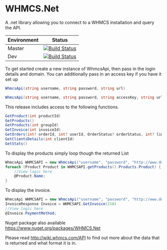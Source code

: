 # WHMCS.Net
A .net library allowing you to connect to a WHMCS installation and query the API.

| Environment | Status |
| ------------- |:-------------:|
| Master        | [![Build Status](https://travis-ci.com/lareeth/WHMCS.Net.svg?branch=master)](https://travis-ci.com/lareeth/WHMCS.Net) |
| Dev           | [![Build Status](https://travis-ci.com/lareeth/WHMCS.Net.svg?branch=dev)](https://travis-ci.com/lareeth/WHMCS.Net) |

To get started create a new instance of WhmcsApi, then pass in the login details and domain. You can additionally pass in an access key if you have it set up

```csharp
WhmcsApi(string username, string password, string url)
```

```csharp
WhmcsApi(string username, string password, string accessKey, string url)
```

This release includes access to the following functions.

```csharp
GetProduct(int productId)
GetProducts()
GetProducts(int groupId)
GetInvoice(int invoiceId)
GetOrders(int? orderId, int? userId, OrderStatus? orderStatus, int? limitStart, int? limitNum)
GetClientsDetails(int clientId)
GetStats()
```

To display the products simply loop though the returned List

```csharp
WhmcsApi WHMCSAPI = new WhmcsApi("username", "password", "http://www.domain.com/includes/api.php");
foreach (Product Product in WHMCSAPI.getProducts().Products.Product) {
	//View logic here
    @Product.Name;
}
```

To display the invoice.

```csharp
WhmcsApi WHMCSAPI = new WhmcsApi("username", "password", "http://www.domain.com/includes/api.php");
InvoiceResponse Invoice = WHMCSAPI.GetInvoice(218)
//View logic here
@Invoice.PaymentMethod;

```

Nuget package also available https://www.nuget.org/packages/WHMCS.Net

Please read http://wiki.whmcs.com/API to find out more about the data that is returned and what format it is in.
